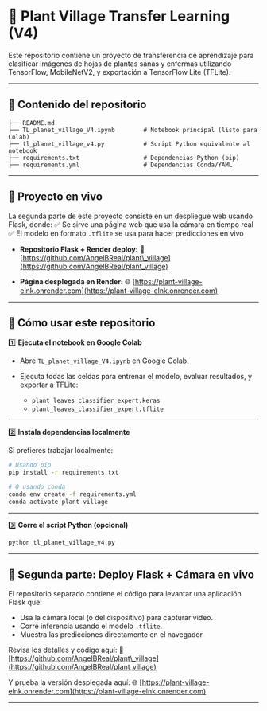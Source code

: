 # 🌿 Plant Village Transfer Learning (V4)

Este repositorio contiene un proyecto de transferencia de aprendizaje para clasificar imágenes de hojas de plantas sanas y enfermas utilizando TensorFlow, MobileNetV2, y exportación a TensorFlow Lite (TFLite).

---

## 📂 Contenido del repositorio

```
├── README.md
├── TL_planet_village_V4.ipynb        # Notebook principal (listo para Colab)
├── tl_planet_village_v4.py           # Script Python equivalente al notebook
├── requirements.txt                  # Dependencias Python (pip)
├── requirements.yml                  # Dependencias Conda/YAML
```

---

## 🚀 Proyecto en vivo

La segunda parte de este proyecto consiste en un despliegue web usando Flask, donde:
✅ Se sirve una página web que usa la cámara en tiempo real
✅ El modelo en formato `.tflite` se usa para hacer predicciones en vivo

* **Repositorio Flask + Render deploy:**
  🔗 [https://github.com/AngelBReal/plant\_village](https://github.com/AngelBReal/plant_village)

* **Página desplegada en Render:**
  🌐 [https://plant-village-elnk.onrender.com](https://plant-village-elnk.onrender.com)

---

## 🧪 Cómo usar este repositorio

1️⃣ **Ejecuta el notebook en Google Colab**

* Abre `TL_planet_village_V4.ipynb` en Google Colab.
* Ejecuta todas las celdas para entrenar el modelo, evaluar resultados, y exportar a TFLite:

  * `plant_leaves_classifier_expert.keras`
  * `plant_leaves_classifier_expert.tflite`

---

2️⃣ **Instala dependencias localmente**

Si prefieres trabajar localmente:

```bash
# Usando pip
pip install -r requirements.txt

# O usando conda
conda env create -f requirements.yml
conda activate plant-village
```

---

3️⃣ **Corre el script Python (opcional)**

```bash
python tl_planet_village_v4.py
```

---

## 📸 Segunda parte: Deploy Flask + Cámara en vivo

El repositorio separado contiene el código para levantar una aplicación Flask que:

* Usa la cámara local (o del dispositivo) para capturar video.
* Corre inferencia usando el modelo `.tflite`.
* Muestra las predicciones directamente en el navegador.

Revisa los detalles y código aquí:
🔗 [https://github.com/AngelBReal/plant\_village](https://github.com/AngelBReal/plant_village)

Y prueba la versión desplegada aquí:
🌐 [https://plant-village-elnk.onrender.com](https://plant-village-elnk.onrender.com)

---



